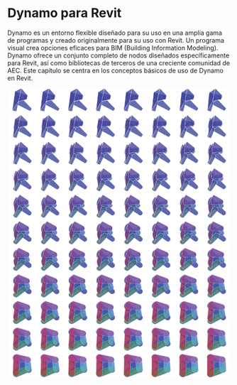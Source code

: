 # Dynamo para Revit

Dynamo es un entorno flexible diseñado para su uso en una amplia gama de programas y creado originalmente para su uso con Revit. Un programa visual crea opciones eficaces para BIM (Building Information Modeling). Dynamo ofrece un conjunto completo de nodos diseñados específicamente para Revit, así como bibliotecas de terceros de una creciente comunidad de AEC. Este capítulo se centra en los conceptos básicos de uso de Dynamo en Revit.

![](<./images/Dynamo for Revit-01.jpg>)
